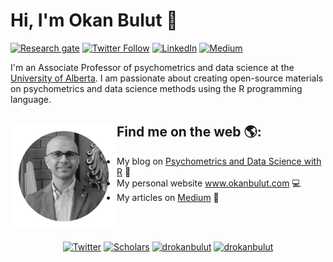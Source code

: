 # Hi, I'm Okan Bulut 👋

[![Research gate](https://img.shields.io/badge/-Research%20Gate-green.svg?style=flat-square&logo=researchgate&logoColor=white&colorB=616161&labelColor=00BFA5)](https://www.researchgate.net/profile/Okan-Bulut-2)
[![Twitter Follow](https://img.shields.io/twitter/follow/drokanbulut?label=%20%40drokanbulut&style=flat-square&labelColor=2196F3&logo=twitter&logoColor=white&colorB=0D47A1)](https://twitter.com/drokanbulut)
[![LinkedIn](https://img.shields.io/badge/LinkedIn-0077B5?style=for-the-badge&logo=linkedin&logoColor=white)](https://www.linkedin.com/in/drokanbulut)
[![Medium](https://img.shields.io/badge/Medium-12100E?style=for-the-badge&logo=medium&logoColor=white)](https://drokanbulut.medium.com/)

I'm an Associate Professor of psychometrics and data science at the <a href="https://www.ualberta.ca/index.html">University of Alberta</a>. I am passionate about creating open-source materials on psychometrics and data science methods using the R programming language. 

## Find me on the web 🌎: <a href="https://sites.google.com/ualberta.ca/okanbulut/"><img align="left" width="170" height="170" src="https://github.com/okanbulut/okanbulut/blob/main/okan2.jpg"></a>
- My blog on <a href="https://okan.cloud/">Psychometrics and Data Science with R</a> :speech_balloon:
- My personal website <a href="https://sites.google.com/ualberta.ca/okanbulut/">www.okanbulut.com</a> :computer:
- My articles on <a href="https://drokanbulut.medium.com/">Medium</a> :pencil:

<br>
<br>
<p align="center">
	<a href="https://twitter.com/drokanbulut"><img src="https://img.shields.io/twitter/follow/drokanbulut?label=Twitter&style=social" alt="Twitter"></a>
	<a href="https://scholar.google.com/citations?user=tKXcMK8AAAAJ&hl=en"><img src="https://img.shields.io/badge/Citations-1.4k-_.svg?style=social&logo=google-scholar" alt="Scholars"></a>
	<a href="https://www.linkedin.com/in/drokanbulut" target="blank"><img src="https://img.shields.io/badge/LinkedIn-0077B5?style=for-the-badge&logo=linkedin&logoColor=white" alt="drokanbulut"/></a> 
	 <a href="https://drokanbulut.medium.com/" target="blank"><img src="https://img.shields.io/badge/Medium-12100E?style=for-the-badge&logo=medium&logoColor=white" alt="drokanbulut" /></a>
</p>


